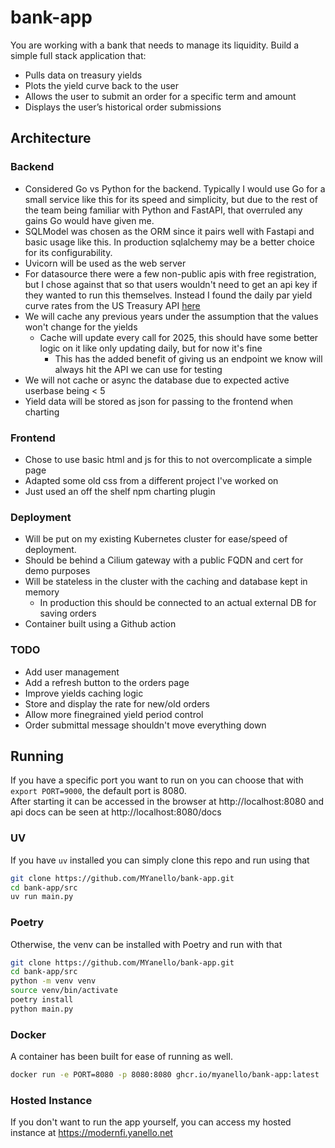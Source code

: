 # bank-app

You are working with a bank that needs to manage its liquidity. Build a simple full stack application that:

- Pulls data on treasury yields
- Plots the yield curve back to the user
- Allows the user to submit an order for a specific term and amount
- Displays the user’s historical order submissions

## Architecture
### Backend
- Considered Go vs Python for the backend. Typically I would use Go for a small service like this for its speed and simplicity, but due to the rest of the team being familiar with Python and FastAPI, that overruled any gains Go would have given me.
- SQLModel was chosen as the ORM since it pairs well with Fastapi and basic usage like this. In production sqlalchemy may be a better choice for its configurability.
- Uvicorn will be used as the web server
- For datasource there were a few non-public apis with free registration, but I chose against that so that users wouldn't need to get an api key if they wanted to run this themselves. Instead I found the daily par yield curve rates from the US Treasury API [here](https://home.treasury.gov/resource-center/data-chart-center/interest-rates/TextView?type=daily_treasury_yield_curve&field_tdr_date_value_month=202508)
- We will cache any previous years under the assumption that the values won't change for the yields
  - Cache will update every call for 2025, this should have some better logic on it like only updating daily, but for now it's fine
    - This has the added benefit of giving us an endpoint we know will always hit the API we can use for testing
- We will not cache or async the database due to expected active userbase being < 5
- Yield data will be stored as json for passing to the frontend when charting
### Frontend
- Chose to use basic html and js for this to not overcomplicate a simple page
- Adapted some old css from a different project I've worked on
- Just used an off the shelf npm charting plugin
### Deployment
- Will be put on my existing Kubernetes cluster for ease/speed of deployment. 
- Should be behind a Cilium gateway with a public FQDN and cert for demo purposes
- Will be stateless in the cluster with the caching and database kept in memory
  - In production this should be connected to an actual external DB for saving orders
- Container built using a Github action
### TODO
- Add user management
- Add a refresh button to the orders page
- Improve yields caching logic
- Store and display the rate for new/old orders
- Allow more finegrained yield period control
- Order submittal message shouldn't move everything down
## Running
If you have a specific port you want to run on you can choose that with `export PORT=9000`, the default port is 8080.  
After starting it can be accessed in the browser at http://localhost:8080 and api docs can be seen at http://localhost:8080/docs

### UV
If you have `uv` installed you can simply clone this repo and run using that 
```bash
git clone https://github.com/MYanello/bank-app.git
cd bank-app/src
uv run main.py
```
### Poetry
Otherwise, the venv can be installed with Poetry and run with that 
```bash
git clone https://github.com/MYanello/bank-app.git
cd bank-app/src
python -m venv venv
source venv/bin/activate
poetry install
python main.py
```
### Docker
A container has been built for ease of running as well.
```bash
docker run -e PORT=8080 -p 8080:8080 ghcr.io/myanello/bank-app:latest 
```
### Hosted Instance
If you don't want to run the app yourself, you can access my hosted instance at https://modernfi.yanello.net
